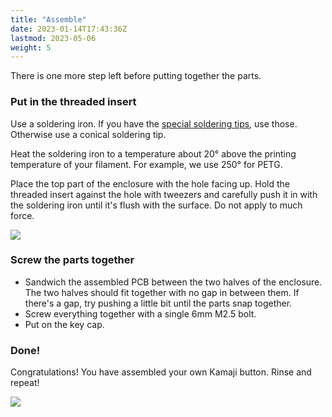 ```yaml
---
title: "Assemble"
date: 2023-01-14T17:43:36Z
lastmod: 2023-05-06
weight: 5
---
```


There is one more step left before putting together the parts.

### Put in the threaded insert

Use a soldering iron. If you have the [special soldering tips](https://cnckitchen.store/products/einschmelzhilfen-soldering-tips-m2-m2-5-m3-m4-m5-m6-1-4-m8-100-lead-and-cadmium-free), use those. Otherwise use a conical soldering tip.

Heat the soldering iron to a temperature about 20° above the printing temperature of your filament. For example, we use 250° for PETG.

Place the top part of the enclosure with the hole facing up. Hold the threaded insert against the hole with tweezers and carefully push it in with the soldering iron until it's flush with the surface. Do not apply to much force.

<img src="/images/button_threaded_insert.jpeg">


### Screw the parts together

 * Sandwich the assembled PCB between the two halves of the enclosure. The two halves should fit together with no gap in between them. If there's a gap, try pushing a little bit until the parts snap together.
 * Screw everything together with a single 6mm M2.5 bolt.
 * Put on the key cap.

### Done!

Congratulations! You have assembled your own Kamaji button. Rinse and repeat!

<img src="/images/button-finished.jpg">
